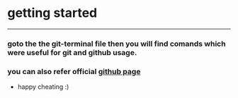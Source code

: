 # getting started
---
### **goto the the git-terminal file then you will find comands which were useful for git and github usage**.
###  **you can also refer official [github page](https://education.github.com/git-cheat-sheet-education.pdf)**

* happy cheating :)
